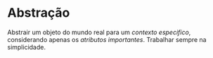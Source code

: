 # Abstração

Abstrair um objeto do mundo real para um *contexto especifico*, considerando apenas os *atributos importantes*. Trabalhar sempre na simplicidade.
